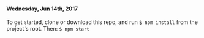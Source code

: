 #### Wednesday, Jun 14th, 2017


To get started, clone or download this repo, and run `$ npm install` from the project's root. Then: `$ npm start`
